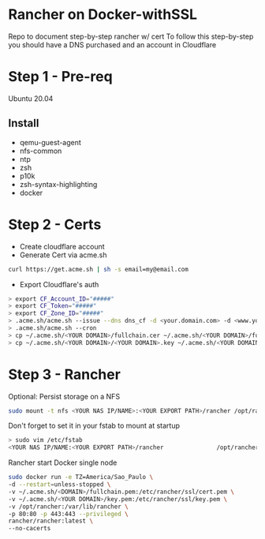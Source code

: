 # Rancher on Docker-withSSL
Repo to document step-by-step rancher w/ cert
To follow this step-by-step you should have a DNS purchased and an account in Cloudflare

# Step 1 - Pre-req
Ubuntu 20.04

## Install
- qemu-guest-agent
- nfs-common
- ntp
- zsh
- p10k
- zsh-syntax-highlighting
- docker
 
# Step 2 - Certs
- Create cloudflare account
- Generate Cert via acme.sh
```bash
curl https://get.acme.sh | sh -s email=my@email.com
```
- Export Cloudflare's auth
```bash
> export CF_Account_ID="#####"
> export CF_Token="#####"
> export CF_Zone_ID="#####"
> .acme.sh/acme.sh --issue --dns dns_cf -d <your.domain.com> -d <www.your.domain.com>
> .acme.sh/acme.sh --cron 
> cp ~/.acme.sh/<YOUR DOMAIN>/fullchain.cer ~/.acme.sh/<YOUR DOMAIN>/fullchain.pem 
> cp ~/.acme.sh/<YOUR DOMAIN>/<YOUR DOMAIN>.key ~/.acme.sh/<YOUR DOMAIN>/key.pem 
```

# Step 3 - Rancher
Optional: Persist storage on a NFS
```bash
sudo mount -t nfs <YOUR NAS IP/NAME>:<YOUR EXPORT PATH>/rancher /opt/rancher
```
Don't forget to set it in your fstab to mount at startup
```bash
> sudo vim /etc/fstab
<YOUR NAS IP/NAME:<YOUR EXPORT PATH>/rancher               /opt/rancher      nfs auto,nofail,noatime,nolock,intr,tcp,actimeo=1800 0 0
```
Rancher start Docker single node
```bash
sudo docker run -e TZ=America/Sao_Paulo \
-d --restart=unless-stopped \
-v ~/.acme.sh/<DOMAIN>/fullchain.pem:/etc/rancher/ssl/cert.pem \
-v ~/.acme.sh/<YOUR DOMAIN>/key.pem:/etc/rancher/ssl/key.pem \
-v /opt/rancher:/var/lib/rancher \
-p 80:80 -p 443:443 --privileged \
rancher/rancher:latest \
--no-cacerts
```

